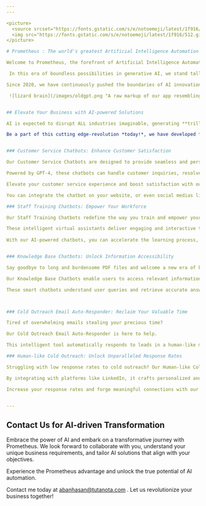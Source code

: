```yaml
---
---

<picture>
  <source srcset="https://fonts.gstatic.com/s/e/notoemoji/latest/1f916/512.webp" type="image/webp">
  <img src="https://fonts.gstatic.com/s/e/notoemoji/latest/1f916/512.gif" alt="🤖" width="64" height="64">
</picture>

# Prometheus : The world's greatest Artificial Intelligence Automation Agency   

Welcome to Prometheus, the forefront of Artificial Intelligence Automation.

 In this era of boundless possibilities in generative AI, we stand tall as the world's greatest AI agency, equipped with cutting-edge technologies like ChatGPT and Stable Diffusion.

Since 2020, we have continuously pushed the boundaries of AI innovation. In fact, we were at the vanguard of the AI revolution, having developed a groundbreaking prototype that would later be revived as the revolutionary ChatGPT. Our early experimentation with tools like GPT-3 allowed us to foresee the immense potential they held.

 ![lizard brain](/images/oldgpt.png "A raw markup of our app resembling ChatGPT, made in 2020!")


## Elevate Your Business with AI-powered Solutions

AI is expected to disrupt ALL industries imaginable, generating **trillions** in potential productivity.

Be a part of this cutting edge-revolution *today!*, we have developed four key AI-powered solutions that can revolutionize your business:


### Customer Service Chatbots: Enhance Customer Satisfaction

Our Customer Service Chatbots are designed to provide seamless and personalized interactions with your customers. 

Powered by GPT-4, these chatbots can handle customer inquiries, resolve issues, and offer real-time assistance, all while maintaining a human-like conversational flow. 

Elevate your customer service experience and boost satisfaction with our state-of-the-art chatbot solutions.

You can integrate the chatbot on your website, or even social medias like Instagram, Telegram and WhatsApp!

### Staff Training Chatbots: Empower Your Workforce

Our Staff Training Chatbots redefine the way you train and empower your employees.

These intelligent virtual assistants deliver engaging and interactive training experiences, providing on-demand guidance, quizzes, and simulations.
 
With our AI-powered chatbots, you can accelerate the learning process, ensure consistent knowledge transfer, and empower your workforce to reach new heights of productivity.


### Knowledge Base Chatbots: Unlock Information Accessibility

Say goodbye to long and burdensome PDF files and welcome a new era of knowledge accessibility. 

Our Knowledge Base Chatbots enable users to access relevant information instantly, eliminating the need for manual searches or navigating complex databases

These smart chatbots understand user queries and retrieve accurate answers from your knowledge base, ensuring quick and efficient access to critical information for both employees and customers.



### Cold Outreach Email Auto-Responder: Reclaim Your Valuable Time

Tired of overwhelming emails stealing your precious time?

Our Cold Outreach Email Auto-Responder is here to help. 

This intelligent tool automatically responds to leads in a human-like manner, saving you from drafting countless replies. Personalize your automated responses and nurture leads effortlessly.

### Human-like Cold Outreach: Unlock Unparalleled Response Rates

Struggling with low response rates to cold outreach? Our Human-like Cold Outreach tool changes the game. 

By integrating with platforms like LinkedIn, it crafts personalized and authentic messages that resonate with your targets.

Increase your response rates and forge meaningful connections with our AI-driven solution.


---
```

## Contact Us for AI-driven Transformation
Embrace the power of AI and embark on a transformative journey with Prometheus. We look forward to collaborate with you, understand your unique business requirements, and tailor AI solutions that align with your objectives. 

Experience the Prometheus advantage and unlock the true potential of AI automation.

Contact me today at abanhasan@tutanota.com  . Let us revolutionize your business together!